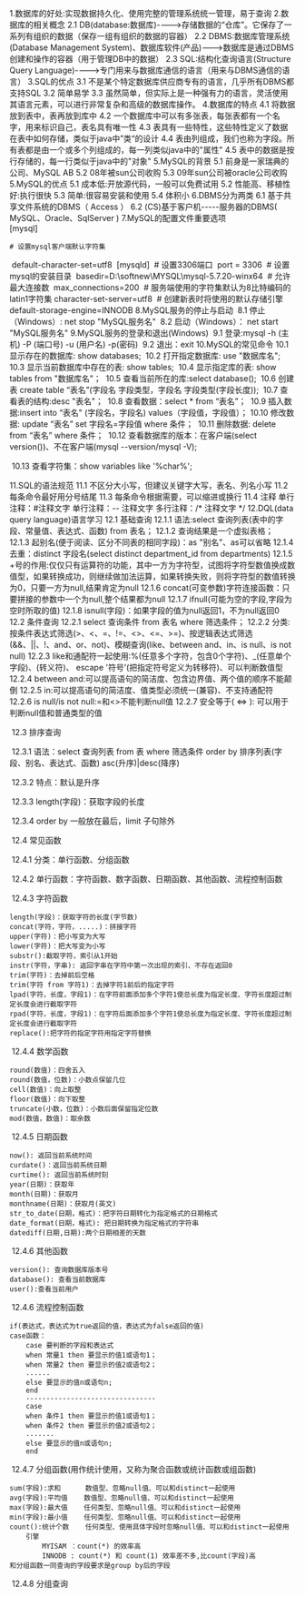 1.数据库的好处:实现数据持久化、使用完整的管理系统统一管理，易于查询
2.数据库的相关概念
	2.1 DB(database:数据库)---->存储数据的“仓库”。它保存了一系列有组织的数据（保存一组有组织的数据的容器）
	2.2 DBMS:数据库管理系统(Database Management System)、数据库软件(产品)--->数据库是通过DBMS创建和操作的容器（用于管理DB中的数据）
	2.3 SQL:结构化查询语言(Structure Query Language)---->专门用来与数据库通信的语言（用来与DBMS通信的语言）
3.SQL的优点
	3.1 不是某个特定数据库供应商专有的语言，几乎所有DBMS都支持SQL
	3.2 简单易学
	3.3 虽然简单，但实际上是一种强有力的语言，灵活使用其语言元素，可以进行非常复杂和高级的数据库操作。
4.数据库的特点
	4.1 将数据放到表中，表再放到库中
	4.2 一个数据库中可以有多张表，每张表都有一个名字，用来标识自己，表名具有唯一性
	4.3 表具有一些特性，这些特性定义了数据在表中如何存储，类似于java中”类“的设计
	4.4 表由列组成，我们也称为字段。所有表都是由一个或多个列组成的，每一列类似java中的"属性"
	4.5 表中的数据是按行存储的，每一行类似于java中的"对象"
5.MySQL的背景
	5.1 前身是一家瑞典的公司、MySQL AB
	5.2 08年被sun公司收购
	5.3 09年sun公司被oracle公司收购
5.MySQL的优点
	5.1 成本低:开放源代码，一般可以免费试用
	5.2 性能高、移植性好:执行很快
	5.3 简单:很容易安装和使用
	5.4 体积小
6.DBMS分为两类
	6.1 基于共享文件系统的DBMS（ Access ）
	6.2 (CS)基于客户机-----服务器的DBMS( MySQL、Oracle、SqlServer   )
7.MySQL的配置文件重要选项	
	[mysql]

	# 设置mysql客户端默认字符集
​	default-character-set=utf8 
​	[mysqld]
​	# 设置3306端口
​	port = 3306 
​	# 设置mysql的安装目录
​	basedir=D:\\softnew\\MYSQL\\mysql-5.7.20-winx64
​	# 允许最大连接数
​	max_connections=200
​	# 服务端使用的字符集默认为8比特编码的latin1字符集
​	character-set-server=utf8
​	# 创建新表时将使用的默认存储引擎
​	default-storage-engine=INNODB
8.MySQL服务的停止与启动
​	8.1 停止（Windows）: net stop "MySQL服务名"
​	8.2 启动（Windows）： net start "MySQL服务名"
9.MySQL服务的登录和退出(Windows)
​	9.1 登录:mysql -h (主机) -P (端口号) -u (用户名) -p(密码)
​	9.2 退出：exit
10.MySQL的常见命令
​	10.1 显示存在的数据库: show databases;
​	10.2 打开指定数据库: use "数据库名";
​	10.3 显示当前数据库中存在的表: show tables;
​	10.4 显示指定库的表: show tables from "数据库名"；
​	10.5 查看当前所在的库:select database();
​	10.6 创建表 create table “表名”(字段名 字段类型，字段名 字段类型(字段长度));
​	10.7 查看表的结构:desc "表名"；
​	10.8 查看数据：select * from “表名”；
​	10.9 插入数据:insert into “表名" (字段名，字段名) values（字段值，字段值）；
​	10.10 修改数据: update “表名” set 字段名=字段值 where 条件；
​	10.11 删除数据: delete from “表名” where 条件； 
​	10.12 查看数据库的版本：在客户端(select version())、不在客户端(mysql --version/mysql -V);

​	10.13 查看字符集：show variables like '%char%';

11.SQL的语法规范
	11.1 不区分大小写，但建议关键字大写，表名、列名小写
	11.2 每条命令最好用分号结尾
	11.3 每条命令根据需要，可以缩进或换行
	11.4 注释
		单行注释：#注释文字
		单行注释：-- 注释文字
		多行注释：/* 注释文字 */
12.DQL(data query language)语言学习
	12.1 基础查询
		12.1.1 语法:select 查询列表(表中的字段、常量值、表达式、函数) from 表名；
		12.1.2 查询结果是一个虚拟表格；
		12.1.3 起别名(便于阅读、区分不同表的相同字段)：as "别名"、as可以省略
		12.1.4 去重：distinct 字段名(select distinct department_id from departments)
		12.1.5 +号的作用:仅仅只有运算符的功能，其中一方为字符型，试图将字符型数值换成数值型，如果转换成功，则继续做加法运算，如果转换失败，则将字符型的数值转换为0，只要一方为null,结果肯定为null
		12.1.6 concat(可变参数)字符连接函数：只要拼接的参数中一个为null,整个结果都为null
		12.1.7 ifnull(可能为空的字段,字段为空时所取的值)
		12.1.8 isnull(字段)：如果字段的值为null返回1，不为null返回0
	12.2 条件查询
		12.2.1 select 查询条件 from 表名 where 筛选条件；
		12.2.2 分类:按条件表达式筛选(>、<、=、!=、<>、<=、>=)、按逻辑表达式筛选(&&、||、!、and、or、not)、模糊查询(like、between and、in、is null、is not null)
		12.2.3 like和通配符一起使用:%(任意多个字符，包含0个字符)、_(任意单个字段)、\(转义符)、
escape '符号'(把指定符号定义为转移符)、可以判断数值型
		12.2.4 between and:可以提高语句的简洁度、包含边界值、两个值的顺序不能颠倒
		12.2.5 in:可以提高语句的简洁度、值类型必须统一(兼容)、不支持通配符
		12.2.6 is null/is not null:=和<>不能判断null值
		12.2.7 安全等于( <=> ): 可以用于判断null值和普通类型的值

​	12.3 排序查询

​		12.3.1 语法：select 查询列表 from 表 where 筛选条件 order by 排序列表(字段、别名、表达式、函数) asc(升序)|desc(降序)

​		12.3.2  特点：默认是升序

​		12.3.3 length(字段)：获取字段的长度

​		12.3.4 order by 一般放在最后，limit 子句除外

​	12.4 常见函数

​		12.4.1 分类：单行函数、分组函数

​		12.4.2 单行函数：字符函数、数字函数、日期函数、其他函数、流程控制函数

​		12.4.3 字符函数

```
length(字段)：获取字符的长度(字节数)
concat(字符，字符，.....)：拼接字符
upper(字符)：把小写变为大写
lower(字符)：把大写变为小写
substr():截取字符，索引从1开始
instr(字符，字串): 返回字串在字符中第一次出现的索引、不存在返回0
trim(字符)：去掉前后空格
trim(字符 from 字符1)：去掉字符1前后的指定字符
lpad(字符，长度，字段1)：在字符前面添加多个字符1使总长度为指定长度、字符长度超过制定长度会进行截取字符
rpad(字符，长度，字段1)：在字符后面添加多个字符1使总长度为指定长度、字符长度超过制定长度会进行截取字符
replace():把字符的指定字符用指定字符替换
```

​		12.4.4 数学函数

```
round(数值)：四舍五入
round(数值，位数)：小数点保留几位
cell(数值)：向上取整
floor(数值)：向下取整
truncate(小数，位数)：小数后面保留指定位数
mod(数值，数值)：取余数
```

​		12.4.5 日期函数

```
now(): 返回当前系统时间
curdate()：返回当前系统日期
curtime(): 返回当前系统时刻
year(日期)：获取年
month(日期)：获取月
monthname(日期)：获取月(英文)
str_to_date(日期，格式)：把字符日期转化为指定格式的日期格式
date_format(日期，格式): 把日期转换为指定格式的字符串
datediff(日期,日期):两个日期相差的天数
```

​	12.4.6 其他函数

```
version(): 查询数据库版本号
database(): 查看当前数据库
user():查看当前用户
```

​	12.4.6 流程控制函数

```
if(表达式，表达式为true返回的值，表达式为false返回的值)
case函数：
	case 要判断的字段和表达式
	when 常量1 then 要显示的值1或语句1；
	when 常量2 then 要显示的值2或语句2；
	......
	else 要显示的值n或语句n;
	end
	--------------------------------
	case 
	when 条件1 then 要显示的值1或语句1；
	when 条件2 then 要显示的值2或语句2；
	.......
	else 要显示的值n或语句n;
	end
```

​	12.4.7 分组函数(用作统计使用，又称为聚合函数或统计函数或组函数)

```
sum(字段):求和      数值型、忽略null值、可以和distinct一起使用
avg(字段):平均值    数值型、忽略null值、可以和distinct一起使用
max(字段):最大值    任何类型、忽略null值、可以和distinct一起使用
min(字段):最小值    任何类型、忽略null值、可以和distinct一起使用
count():统计个数    任何类型、使用具体字段时忽略null值、可以和distinct一起使用
	引擎
		MYISAM ：count(*) 的效率高
		INNODB : count(*) 和 count(1) 效率差不多,比count(字段)高
和分组函数一同查询的字段要求是group by后的字段
```

​	12.4.8 分组查询

````

````



 
